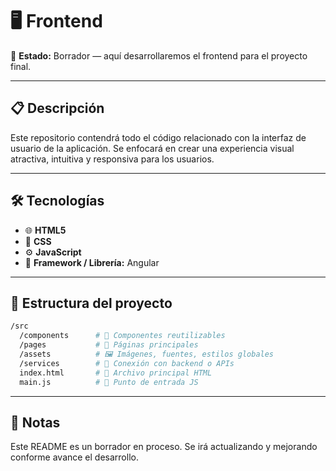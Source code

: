 # 🖥️ Frontend

📝 **Estado:** Borrador — aquí desarrollaremos el frontend para el proyecto final.

---

## 📋 Descripción
Este repositorio contendrá todo el código relacionado con la interfaz de usuario de la aplicación. Se enfocará en crear una experiencia visual atractiva, intuitiva y responsiva para los usuarios.

---

## 🛠️ Tecnologías
- 🌐 **HTML5**
- 🎨 **CSS**
- ⚙️ **JavaScript**
- 🚀 **Framework / Librería:** Angular

---

## 📂 Estructura del proyecto
```bash
/src
  /components      # 🧩 Componentes reutilizables
  /pages           # 📄 Páginas principales
  /assets          # 🖼️ Imágenes, fuentes, estilos globales
  /services        # 🔗 Conexión con backend o APIs
  index.html       # 📄 Archivo principal HTML
  main.js          # 🚪 Punto de entrada JS
```

---

## 📝 Notas
Este README es un borrador en proceso. Se irá actualizando y mejorando conforme avance el desarrollo.
